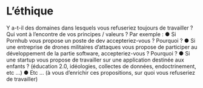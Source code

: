 # L’éthique
Y a-t-il des domaines dans lesquels vous refuseriez toujours de travailler ? Qui vont à l’encontre de vos principes / valeurs ? Par exemple :
●	Si Pornhub vous propose un poste de dev accepteriez-vous ? Pourquoi ?
●	Si une entreprise de drones militaires d’attaques vous propose de participer au développement de la partie software, accepteriez-vous ? Pourquoi ?
●	Si une startup vous propose de travailler sur une application destinée aux enfants ? (éducation 2.0, idéologies, collectes de données, endoctrinement, etc …)
●	Etc … (à vous d’enrichir ces propositions, sur quoi vous refuseriez de travailler)
